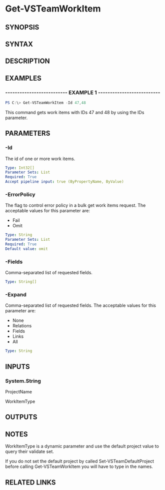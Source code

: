 <!-- #include "./common/header.md" -->

# Get-VSTeamWorkItem

## SYNOPSIS

<!-- #include "./synopsis/Get-VSTeamWorkItem.md" -->

## SYNTAX

## DESCRIPTION

<!-- #include "./synopsis/Get-VSTeamWorkItem.md" -->

## EXAMPLES

### -------------------------- EXAMPLE 1 --------------------------

```PowerShell
PS C:\> Get-VSTeamWorkItem -Id 47,48
```

This command gets work items with IDs 47 and 48 by using the IDs parameter.

## PARAMETERS

### -Id

The id of one or more work items.

```yaml
Type: Int32[]
Parameter Sets: List
Required: True
Accept pipeline input: true (ByPropertyName, ByValue)
```

### -ErrorPolicy

The flag to control error policy in a bulk get work items request.  The acceptable values for this parameter are:

- Fail
- Omit

```yaml
Type: String
Parameter Sets: List
Required: True
Default value: omit
```

### -Fields

Comma-separated list of requested fields.

```yaml
Type: String[]
```

### -Expand

Comma-separated list of requested fields.  The acceptable values for this parameter are:

- None
- Relations
- Fields
- Links
- All

```yaml
Type: String
```

## INPUTS

### System.String

ProjectName

WorkItemType

## OUTPUTS

## NOTES

WorkItemType is a dynamic parameter and use the default project value to query their validate set.

If you do not set the default project by called Set-VSTeamDefaultProject before calling Get-VSTeamWorkItem you will have to type in the names.

## RELATED LINKS
